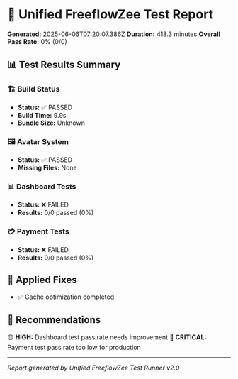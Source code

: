 # 🧪 Unified FreeflowZee Test Report
**Generated:** 2025-06-06T07:20:07.386Z
**Duration:** 418.3 minutes
**Overall Pass Rate:** 0% (0/0)

## 📊 Test Results Summary

### 🏗️ Build Status
- **Status:** ✅ PASSED
- **Build Time:** 9.9s
- **Bundle Size:** Unknown

### 🖼️ Avatar System
- **Status:** ✅ PASSED
- **Missing Files:** None

### 📊 Dashboard Tests
- **Status:** ❌ FAILED
- **Results:** 0/0 passed (0%)

### 💳 Payment Tests
- **Status:** ❌ FAILED  
- **Results:** 0/0 passed (0%)

## 🔧 Applied Fixes
- ✅ Cache optimization completed

## 🎯 Recommendations
🟡 **HIGH:** Dashboard test pass rate needs improvement
🔴 **CRITICAL:** Payment test pass rate too low for production

---
*Report generated by Unified FreeflowZee Test Runner v2.0*
